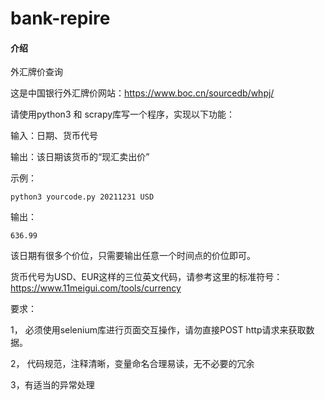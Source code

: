 # bank-repire

#### 介绍
外汇牌价查询

这是中国银行外汇牌价网站：https://www.boc.cn/sourcedb/whpj/

请使用python3 和 scrapy库写一个程序，实现以下功能：

输入：日期、货币代号

输出：该日期该货币的“现汇卖出价”

示例：

```python3 yourcode.py 20211231 USD```

输出：

```636.99```

该日期有很多个价位，只需要输出任意一个时间点的价位即可。

货币代号为USD、EUR这样的三位英文代码，请参考这里的标准符号：https://www.11meigui.com/tools/currency

要求：

1， 必须使用selenium库进行页面交互操作，请勿直接POST http请求来获取数据。

2， 代码规范，注释清晰，变量命名合理易读，无不必要的冗余

3，有适当的异常处理

